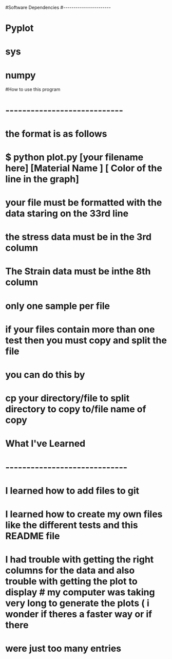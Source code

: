 #Software Dependencies 
#-----------------------
# Pyplot
# sys 
# numpy 


#How to use this program 
# ----------------------------
# the format is as follows 
# $ python plot.py [your filename here] [Material Name ] [ Color of the line in the graph] 
# your file must be formatted with the data staring on the 33rd line 
# the stress data must be in the 3rd column 
# The Strain data must be inthe 8th column 
# only one sample per file 
# if your files contain more than one test then you must copy and split the file 
# you can do this by 
# cp your directory/file to split     directory to copy to/file name of copy 






# What I've Learned 
# -----------------------------
# I learned how to add files to git 
# I learned how to create my own files like the different tests and this README file 
# I had trouble with getting the right columns for the data and also trouble with getting the plot to display # my computer was taking very long to generate the plots ( i wonder if theres a faster way or if there
# were just too many entries


